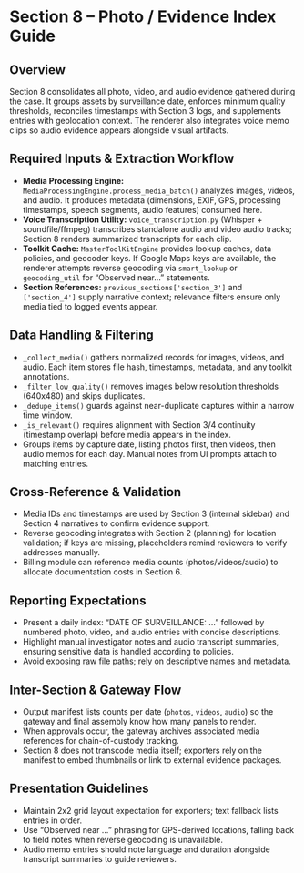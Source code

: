 ﻿# Section 8 – Photo / Evidence Index Guide

## Overview
Section 8 consolidates all photo, video, and audio evidence gathered during the case. It groups assets by surveillance date, enforces minimum quality thresholds, reconciles timestamps with Section 3 logs, and supplements entries with geolocation context. The renderer also integrates voice memo clips so audio evidence appears alongside visual artifacts.

## Required Inputs & Extraction Workflow
- **Media Processing Engine:** `MediaProcessingEngine.process_media_batch()` analyzes images, videos, and audio. It produces metadata (dimensions, EXIF, GPS, processing timestamps, speech segments, audio features) consumed here.
- **Voice Transcription Utility:** `voice_transcription.py` (Whisper + soundfile/ffmpeg) transcribes standalone audio and video audio tracks; Section 8 renders summarized transcripts for each clip.
- **Toolkit Cache:** `MasterToolKitEngine` provides lookup caches, data policies, and geocoder keys. If Google Maps keys are available, the renderer attempts reverse geocoding via `smart_lookup` or `geocoding_util` for “Observed near…” statements.
- **Section References:** `previous_sections['section_3']` and `['section_4']` supply narrative context; relevance filters ensure only media tied to logged events appear.

## Data Handling & Filtering
- `_collect_media()` gathers normalized records for images, videos, and audio. Each item stores file hash, timestamps, metadata, and any toolkit annotations.
- `_filter_low_quality()` removes images below resolution thresholds (640x480) and skips duplicates.
- `_dedupe_items()` guards against near-duplicate captures within a narrow time window.
- `_is_relevant()` requires alignment with Section 3/4 continuity (timestamp overlap) before media appears in the index.
- Groups items by capture date, listing photos first, then videos, then audio memos for each day. Manual notes from UI prompts attach to matching entries.

## Cross-Reference & Validation
- Media IDs and timestamps are used by Section 3 (internal sidebar) and Section 4 narratives to confirm evidence support.
- Reverse geocoding integrates with Section 2 (planning) for location validation; if keys are missing, placeholders remind reviewers to verify addresses manually.
- Billing module can reference media counts (photos/videos/audio) to allocate documentation costs in Section 6.

## Reporting Expectations
- Present a daily index: “DATE OF SURVEILLANCE: …” followed by numbered photo, video, and audio entries with concise descriptions.
- Highlight manual investigator notes and audio transcript summaries, ensuring sensitive data is handled according to policies.
- Avoid exposing raw file paths; rely on descriptive names and metadata.

## Inter-Section & Gateway Flow
- Output manifest lists counts per date (`photos`, `videos`, `audio`) so the gateway and final assembly know how many panels to render.
- When approvals occur, the gateway archives associated media references for chain-of-custody tracking.
- Section 8 does not transcode media itself; exporters rely on the manifest to embed thumbnails or link to external evidence packages.

## Presentation Guidelines
- Maintain 2x2 grid layout expectation for exporters; text fallback lists entries in order.
- Use “Observed near …” phrasing for GPS-derived locations, falling back to field notes when reverse geocoding is unavailable.
- Audio memo entries should note language and duration alongside transcript summaries to guide reviewers.
